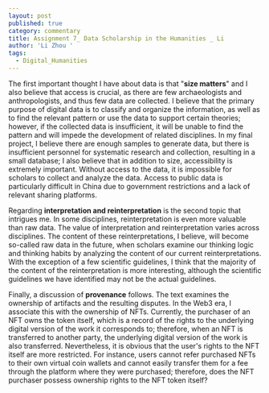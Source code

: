 ```yaml
---
layout: post
published: true
category: commentary
title: Assignment 7_ Data Scholarship in the Humanities _ Li
author: 'Li Zhou '
tags:
  - Digital_Humanities
---
```

The first important thought I have about data is that "**size matters**" and I also believe that access is crucial, as there are few archaeologists and anthropologists, and thus few data are collected. I believe that the primary purpose of digital data is to classify and organize the information, as well as to find the relevant pattern or use the data to support certain theories; however, if the collected data is insufficient, it will be unable to find the pattern and will impede the development of related disciplines. In my final project, I believe there are enough samples to generate data, but there is insufficient personnel for systematic research and collection, resulting in a small database; I also believe that in addition to size, accessibility is extremely important. Without access to the data, it is impossible for scholars to collect and analyze the data. Access to public data is particularly difficult in China due to government restrictions and a lack of relevant sharing platforms. 

Regarding **interpretation and reinterpretation** is the second topic that intrigues me. In some disciplines, reinterpretation is even more valuable than raw data. The value of interpretation and reinterpretation varies across disciplines. The content of these reinterpretations, I believe, will become so-called raw data in the future, when scholars examine our thinking logic and thinking habits by analyzing the content of our current reinterpretations. With the exception of a few scientific guidelines, I think that the majority of the content of the reinterpretation is more interesting, although the scientific guidelines we have identified may not be the actual guidelines. 

Finally, a discussion of **provenance** follows. The text examines the ownership of artifacts and the resulting disputes. In the Web3 era, I associate this with the ownership of NFTs. Currently, the purchaser of an NFT owns the token itself, which is a record of the rights to the underlying digital version of the work it corresponds to; therefore, when an NFT is transferred to another party, the underlying digital version of the work is also transferred. Nevertheless, it is obvious that the user's rights to the NFT itself are more restricted. For instance, users cannot refer purchased NFTs to their own virtual coin wallets and cannot easily transfer them for a fee through the platform where they were purchased; therefore, does the NFT purchaser possess ownership rights to the NFT token itself?